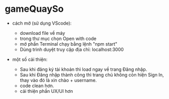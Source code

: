 # gameQuaySo

* cách mở (sử dụng VScode):
  - download file về máy
  - trong thư mục chọn Open with code
  - mở phần Terminal chạy bằng lệnh "npm start"
  - Dùng trình duyệt truy cập địa chỉ: localhost:3000
  
 * một số cải thiện:
    - Sau khi đăng ký tài khoản thì load ngay về trang Đăng nhập.
    - Sau khi Đăng nhập thành công thì trang chủ không còn hiện Sign In, thay vào đó là xin chào + username.
    - code clean hơn.
    - cải thiện phần UX/UI hơn
 
